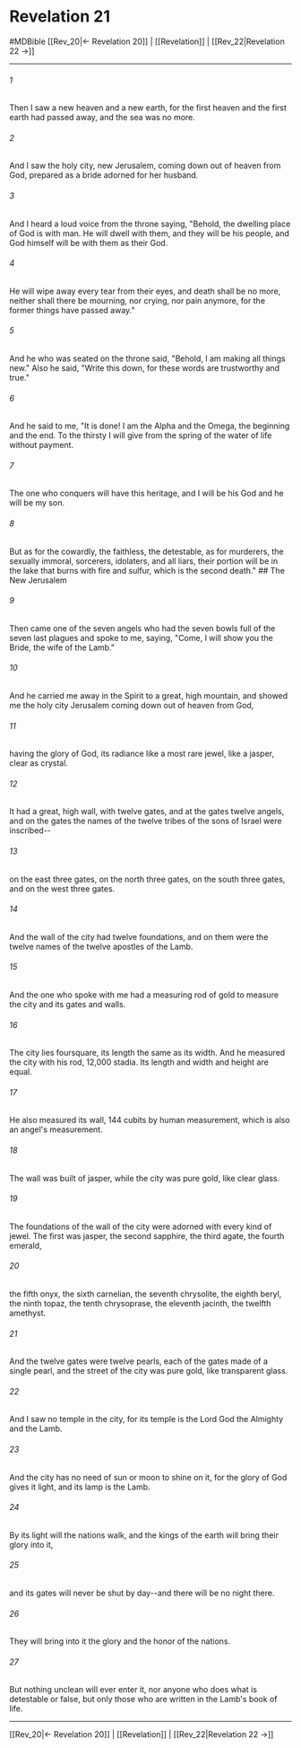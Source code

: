 # Revelation 21
#MDBible
[[Rev_20|← Revelation 20]] | [[Revelation]] | [[Rev_22|Revelation 22 →]]

***

###### 1 

Then I saw a new heaven and a new earth, for the first heaven and the first earth had passed away, and the sea was no more. 

###### 2 

And I saw the holy city, new Jerusalem, coming down out of heaven from God, prepared as a bride adorned for her husband. 

###### 3 

And I heard a loud voice from the throne saying, "Behold, the dwelling place of God is with man. He will dwell with them, and they will be his people, and God himself will be with them as their God. 

###### 4 

He will wipe away every tear from their eyes, and death shall be no more, neither shall there be mourning, nor crying, nor pain anymore, for the former things have passed away." 

###### 5 

And he who was seated on the throne said, "Behold, I am making all things new." Also he said, "Write this down, for these words are trustworthy and true." 

###### 6 

And he said to me, "It is done! I am the Alpha and the Omega, the beginning and the end. To the thirsty I will give from the spring of the water of life without payment. 

###### 7 

The one who conquers will have this heritage, and I will be his God and he will be my son. 

###### 8 

But as for the cowardly, the faithless, the detestable, as for murderers, the sexually immoral, sorcerers, idolaters, and all liars, their portion will be in the lake that burns with fire and sulfur, which is the second death." ## The New Jerusalem 

###### 9 

Then came one of the seven angels who had the seven bowls full of the seven last plagues and spoke to me, saying, "Come, I will show you the Bride, the wife of the Lamb." 

###### 10 

And he carried me away in the Spirit to a great, high mountain, and showed me the holy city Jerusalem coming down out of heaven from God, 

###### 11 

having the glory of God, its radiance like a most rare jewel, like a jasper, clear as crystal. 

###### 12 

It had a great, high wall, with twelve gates, and at the gates twelve angels, and on the gates the names of the twelve tribes of the sons of Israel were inscribed-- 

###### 13 

on the east three gates, on the north three gates, on the south three gates, and on the west three gates. 

###### 14 

And the wall of the city had twelve foundations, and on them were the twelve names of the twelve apostles of the Lamb. 

###### 15 

And the one who spoke with me had a measuring rod of gold to measure the city and its gates and walls. 

###### 16 

The city lies foursquare, its length the same as its width. And he measured the city with his rod, 12,000 stadia. Its length and width and height are equal. 

###### 17 

He also measured its wall, 144 cubits by human measurement, which is also an angel's measurement. 

###### 18 

The wall was built of jasper, while the city was pure gold, like clear glass. 

###### 19 

The foundations of the wall of the city were adorned with every kind of jewel. The first was jasper, the second sapphire, the third agate, the fourth emerald, 

###### 20 

the fifth onyx, the sixth carnelian, the seventh chrysolite, the eighth beryl, the ninth topaz, the tenth chrysoprase, the eleventh jacinth, the twelfth amethyst. 

###### 21 

And the twelve gates were twelve pearls, each of the gates made of a single pearl, and the street of the city was pure gold, like transparent glass. 

###### 22 

And I saw no temple in the city, for its temple is the Lord God the Almighty and the Lamb. 

###### 23 

And the city has no need of sun or moon to shine on it, for the glory of God gives it light, and its lamp is the Lamb. 

###### 24 

By its light will the nations walk, and the kings of the earth will bring their glory into it, 

###### 25 

and its gates will never be shut by day--and there will be no night there. 

###### 26 

They will bring into it the glory and the honor of the nations. 

###### 27 

But nothing unclean will ever enter it, nor anyone who does what is detestable or false, but only those who are written in the Lamb's book of life. 

***

[[Rev_20|← Revelation 20]] | [[Revelation]] | [[Rev_22|Revelation 22 →]]
